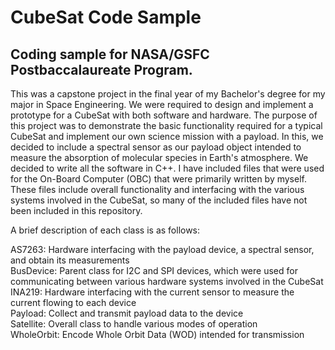 # CubeSat Code Sample

## Coding sample for NASA/GSFC Postbaccalaureate Program.

This was a capstone project in the final year of my Bachelor's degree for my major in Space Engineering. We were required to design and implement a prototype for a CubeSat with both software and hardware. The purpose of this project was to demonstrate the basic functionality required for a typical CubeSat and implement our own science mission with a payload. In this, we decided to include a spectral sensor as our payload object intended to measure the absorption of molecular species in Earth's atmosphere. We decided to write all the software in C++. I have included files that were used for the On-Board Computer (OBC) that were primarily written by myself. These files include overall functionality and interfacing with the various systems involved in the CubeSat, so many of the included files have not been included in this repository.

A brief description of each class is as follows:

AS7263: Hardware interfacing with the payload device, a spectral sensor, and obtain its measurements  
BusDevice: Parent class for I2C and SPI devices, which were used for communicating between various hardware systems involved in the CubeSat  
INA219: Hardware interfacing with the current sensor to measure the current flowing to each device  
Payload: Collect and transmit payload data to the device  
Satellite: Overall class to handle various modes of operation  
WholeOrbit: Encode Whole Orbit Data (WOD) intended for transmission  
